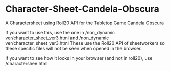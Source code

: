 # Character-Sheet-Candela-Obscura
A Charactersheet using Roll20 API for the Tabletop Game Candela Obscura

If you want to use this, use the one in /non_dynamic ver/character_sheet_ver3.html and /non_dynamic ver/character_sheet_ver3.html
These use the Roll20 API of sheetworkers so these specific files will not be seen when opened in the browser.

If you want to see how it looks in your browser (and not in roll20), use /charactershee.html
